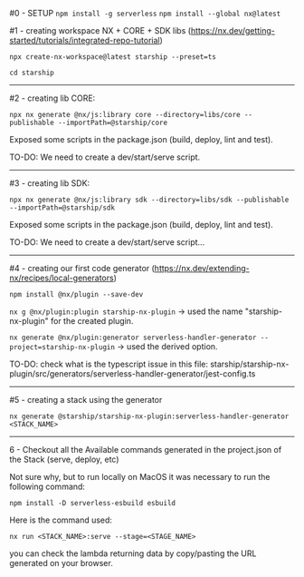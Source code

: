 #0 - SETUP
`npm install -g serverless`
`npm install --global nx@latest`

#1 - creating workspace NX + CORE + SDK libs (https://nx.dev/getting-started/tutorials/integrated-repo-tutorial)

`npx create-nx-workspace@latest starship --preset=ts`

`cd starship`

---

#2 - creating lib CORE:

`npx nx generate @nx/js:library core --directory=libs/core --publishable --importPath=@starship/core`

Exposed some scripts in the package.json (build, deploy, lint and test).

TO-DO: We need to create a dev/start/serve script.

---

#3 - creating lib SDK:

`npx nx generate @nx/js:library sdk --directory=libs/sdk --publishable --importPath=@starship/sdk`

Exposed some scripts in the package.json (build, deploy, lint and test).

TO-DO: We need to create a dev/start/serve script...

---

#4 - creating our first code generator (https://nx.dev/extending-nx/recipes/local-generators)

`npm install @nx/plugin --save-dev`

`nx g @nx/plugin:plugin starship-nx-plugin` -> used the name "starship-nx-plugin" for the created plugin.

`nx generate @nx/plugin:generator serverless-handler-generator --project=starship-nx-plugin` -> used the derived option.

TO-DO: check what is the typescript issue in this file:
starship/starship-nx-plugin/src/generators/serverless-handler-generator/jest-config.ts

---

#5 - creating a stack using the generator

`nx generate @starship/starship-nx-plugin:serverless-handler-generator <STACK_NAME>`

---

6 - Checkout all the Available commands generated in the project.json of the Stack (serve, deploy, etc)

Not sure why, but to run locally on MacOS it was necessary to run the following command:

`npm install -D serverless-esbuild esbuild`

Here is the command used:

`nx run <STACK_NAME>:serve --stage=<STAGE_NAME>`

you can check the lambda returning data by copy/pasting the URL generated on your browser.
